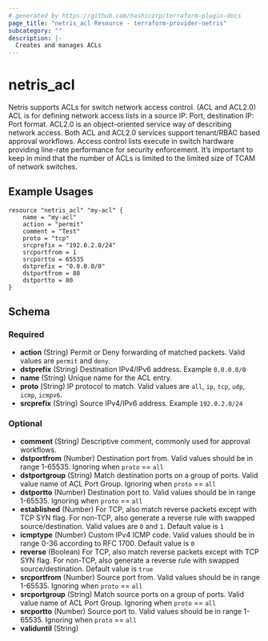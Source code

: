```yaml
---
# generated by https://github.com/hashicorp/terraform-plugin-docs
page_title: "netris_acl Resource - terraform-provider-netris"
subcategory: ""
description: |-
  Creates and manages ACLs
---
```


# netris_acl

Netris supports ACLs for switch network access control. (ACL and ACL2.0) ACL is for defining network access lists in a source IP: Port, destination IP: Port format. ACL2.0 is an object-oriented service way of describing network access.
Both ACL and ACL2.0 services support tenant/RBAC based approval workflows. Access control lists execute in switch hardware providing line-rate performance for security enforcement. It’s important to keep in mind that the number of ACLs is limited to the limited size of TCAM of network switches.
## Example Usages
```hcl
resource "netris_acl" "my-acl" {
	name = "my-acl"
	action = "permit"
	comment = "Test"
	proto = "tcp"
	srcprefix = "192.0.2.0/24"
	srcportfrom = 1
	srcportto = 65535
	dstprefix = "0.0.0.0/0"
	dstportfrom = 80
	dstportto = 80
}
```



<!-- schema generated by tfplugindocs -->
## Schema

### Required

- **action** (String) Permit or Deny forwarding of matched packets. Valid values are `permit` and `deny`.
- **dstprefix** (String) Destination IPv4/IPv6 address. Example `0.0.0.0/0`
- **name** (String) Unique name for the ACL entry.
- **proto** (String) IP protocol to match. Valid values are `all`, `ip`, `tcp`, `udp`, `icmp`, `icmpv6`.
- **srcprefix** (String) Source IPv4/IPv6 address. Example `192.0.2.0/24`

### Optional

- **comment** (String) Descriptive comment, commonly used for approval workflows.
- **dstportfrom** (Number) Destination port from. Valid values should be in range 1-65535. Ignoring when `proto` == `all`
- **dstportgroup** (String) Match destination ports on a group of ports. Valid value name of ACL Port Group. Ignoring when `proto` == `all`
- **dstportto** (Number) Destination port to. Valid values should be in range 1-65535. Ignoring when `proto` == `all`
- **established** (Number) For TCP, also match reverse packets except with TCP SYN flag. For non-TCP, also generate a reverse rule with swapped source/destination. Valid values are `0` and `1`. Default value is `1`
- **icmptype** (Number) Custom IPv4 ICMP code. Valid values should be in range 0-36 according to RFC 1700. Default value is `0`
- **reverse** (Boolean) For TCP, also match reverse packets except with TCP SYN flag. For non-TCP, also generate a reverse rule with swapped source/destination. Default value is `true`
- **srcportfrom** (Number) Source port from. Valid values should be in range 1-65535. Ignoring when `proto` == `all`
- **srcportgroup** (String) Match source ports on a group of ports. Valid value name of ACL Port Group. Ignoring when `proto` == `all`
- **srcportto** (Number) Source port to. Valid values should be in range 1-65535. Ignoring when `proto` == `all`
- **validuntil** (String)
